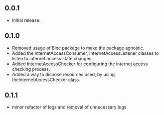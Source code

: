 ## 0.0.1

* Initial release.

## 0.1.0

* Removed usage of Bloc package to make the package agnostic.
* Added the InternetAccessConsumer, InternetAccessListener classes to listen to internet access state changes.
* Added InternetAccessChecker for configuring the internet access checking process.
* Added a way to dispose resources used, by using theInternetAccessChecker class.

## 0.1.1

* minor refactor of logs and removal of unnecessary logs.
